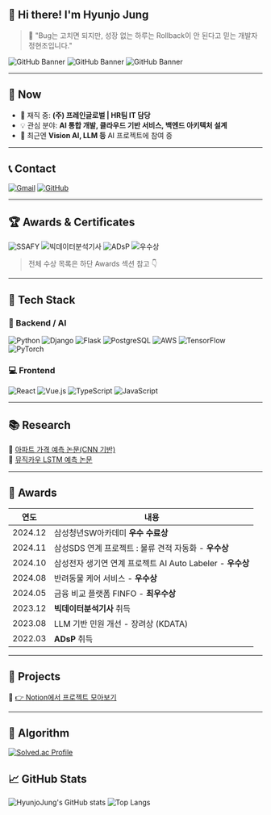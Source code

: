 ## 👋 Hi there! I'm Hyunjo Jung

> 🐞 "Bug는 고치면 되지만, 성장 없는 하루는 Rollback이 안 된다고 믿는 개발자 정현조입니다."

![GitHub Banner](https://img.shields.io/badge/Backend%20Developer-Python%20%7C%20AI-blueviolet?style=for-the-badge&logo=python&logoColor=white)
![GitHub Banner](https://img.shields.io/badge/Now@이지에이아이(Researcher)-informational?style=for-the-badge&logo=scikitlearn&logoColor=white)
![GitHub Banner](https://img.shields.io/badge/SSAFY_11기-수료-0f7cc0?style=for-the-badge&logo=samsung&logoColor=white)

---

## 💼 Now

- 🏢 재직 중: **(주) 프레인글로벌 | HR팀 IT 담당**
- 💡 관심 분야: **AI 통합 개발, 클라우드 기반 서비스, 백엔드 아키텍처 설계**
- 🧠 최근엔 **Vision AI, LLM 등** AI 프로젝트에 참여 중

---

## 📞 Contact

[![Gmail](https://img.shields.io/badge/Gmail-j96263732@gmail.com-red?style=flat-square&logo=gmail)](mailto:j96263732@gmail.com)
[![GitHub](https://img.shields.io/badge/GitHub-HyunjoJung-181717?style=flat-square&logo=github)](https://github.com/HyunjoJung)

---

## 🏆 Awards & Certificates

![SSAFY](https://img.shields.io/badge/SSAFY-우수수료-blue?style=flat-square&logo=samsung)
![빅데이터분석기사](https://img.shields.io/badge/빅데이터분석기사-2023-green?style=flat-square)
![ADsP](https://img.shields.io/badge/ADsP-2022-brightgreen?style=flat-square)
![우수상](https://img.shields.io/badge/FINFO-최우수상-yellow?style=flat-square)

> 전체 수상 목록은 하단 Awards 섹션 참고 👇

---

## 🧠 Tech Stack

### 📌 Backend / AI

![Python](https://img.shields.io/badge/Python-3776AB?style=for-the-badge&logo=python&logoColor=white)
![Django](https://img.shields.io/badge/Django-092E20?style=for-the-badge&logo=django&logoColor=white)
![Flask](https://img.shields.io/badge/Flask-000000?style=for-the-badge&logo=flask&logoColor=white)
![PostgreSQL](https://img.shields.io/badge/PostgreSQL-336791?style=for-the-badge&logo=postgresql&logoColor=white)
![AWS](https://img.shields.io/badge/AWS-232F3E?style=for-the-badge&logo=amazonaws&logoColor=white)
![TensorFlow](https://img.shields.io/badge/TensorFlow-FF6F00?style=for-the-badge&logo=tensorflow&logoColor=white)
![PyTorch](https://img.shields.io/badge/PyTorch-EE4C2C?style=for-the-badge&logo=pytorch&logoColor=white)

### 💻 Frontend

![React](https://img.shields.io/badge/React-61DAFB?style=for-the-badge&logo=react&logoColor=black)
![Vue.js](https://img.shields.io/badge/Vue.js-4FC08D?style=for-the-badge&logo=vue.js&logoColor=white)
![TypeScript](https://img.shields.io/badge/TypeScript-3178C6?style=for-the-badge&logo=typescript&logoColor=white)
![JavaScript](https://img.shields.io/badge/JavaScript-F7DF1E?style=for-the-badge&logo=javascript&logoColor=black)

---

## 📚 Research

📄 [아파트 가격 예측 논문(CNN 기반)](https://www.dbpia.co.kr/journal/articleDetail?nodeId=NODE11784072)  
📄 [뮤직카우 LSTM 예측 논문](https://www.dbpia.co.kr/journal/articleDetail?nodeId=NODE11189989)

---

## 🏅 Awards

| 연도 | 내용 |
|------|------|
| 2024.12 | 삼성청년SW아카데미 **우수 수료상** |
| 2024.11 | 삼성SDS 연계 프로젝트 : 물류 견적 자동화 - **우수상** |
| 2024.10 | 삼성전자 생기연 연계 프로젝트 AI Auto Labeler - **우수상** |
| 2024.08 | 반려동물 케어 서비스 - **우수상** |
| 2024.05 | 금융 비교 플랫폼 FINFO - **최우수상** |
| 2023.12 | **빅데이터분석기사** 취득 |
| 2023.08 | LLM 기반 민원 개선 - 장려상 (KDATA) |
| 2022.03 | **ADsP** 취득 |

---

## 🔗 Projects

📌 [👉 Notion에서 프로젝트 모아보기](https://www.notion.so/149d156ae6ee8081b1c2ed1c411a91e6?pvs=21)

---

## 🧠 Algorithm

[![Solved.ac Profile](http://mazassumnida.wtf/api/generate_badge?boj=mrjung0987)](https://solved.ac/profile/mrjung0987)

## 📈 GitHub Stats

![HyunjoJung's GitHub stats](https://github-readme-stats.vercel.app/api?username=HyunjoJung&show_icons=true&theme=tokyonight)
![Top Langs](https://github-readme-stats.vercel.app/api/top-langs/?username=HyunjoJung&layout=compact&theme=tokyonight)
